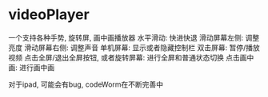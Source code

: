 # videoPlayer
一个支持各种手势, 旋转屏, 画中画播放器
水平滑动: 快进快退
滑动屏幕左侧: 调整亮度
滑动屏幕右侧: 调整声音
单机屏幕: 显示或者隐藏控制栏
双击屏幕: 暂停/播放视频
点击全屏/退出全屏按钮, 或者旋转屏幕: 进行全屏和普通状态切换
点击画中画: 进行画中画

对于ipad, 可能会有bug, codeWorm在不断完善中

